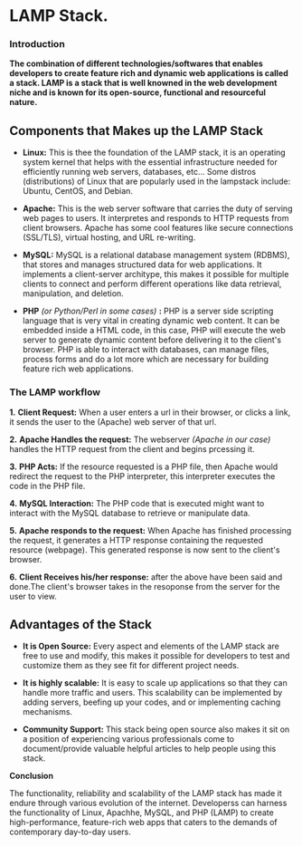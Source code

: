 # LAMP Stack.
### Introduction

__The combination of different technologies/softwares that enables developers to create feature rich and dynamic web applications is called a stack. LAMP is a stack that is well knowned in the web development niche and is known for its open-source, functional and resourceful nature.__

## Components that Makes up the LAMP Stack
- __Linux:__
This is thee the foundation of the LAMP stack, it is an operating system kernel that helps with the essential infrastructure needed for efficiently running web servers, databases, etc...
Some distros (distributions) of Linux that are popularly used in the lampstack include: Ubuntu, CentOS, and Debian.

- __Apache:__ This is the web server software that carries the duty of serving web pages to users. It interpretes and responds to HTTP requests from client browsers. Apache has some cool features like secure connections (SSL/TLS), virtual hosting, and URL re-writing.

- __MySQL:__ MySQL is a relational database management system (RDBMS), that stores and manages structured data for web applications. It implements a client-server architype, this makes it possible for multiple clients to connect and perform different operations like data retrieval, manipulation, and deletion.

- __PHP__ _(or Python/Perl in some cases)_ __:__ PHP is a server side scripting language that is very vital in creating dynamic web content.
It can be embedded inside a HTML code, in this case, PHP will execute the web server to generate dynamic content before delivering it to the client's browser. PHP is able to interact with databases, can manage files, process forms and do a lot more which are necessary for building feature rich web applications.

### The LAMP workflow

__1.__ __Client Request:__ When a user enters a url in their browser, or clicks a link, it sends the user to the (Apache) web server of that url.

__2.__ __Apache Handles the request:__ The webserver _(Apache in our case)_ handles the HTTP request from the client and begins prcessing it.

__3.__ __PHP Acts:__ If the resource requested is a PHP file, then Apache would redirect the request to the PHP interpreter, this interpreter executes the code in the PHP file.

__4.__ __MySQL Interaction:__ The PHP code that is executed might want to interact with the MySQL database to retrieve or manipulate data.

__5.__ __Apache responds to the request:__ When Apache has finished processing the request, it generates a HTTP response containing the requested resource (webpage). This generated response is now sent to the client's browser.

__6.__ __Client Receives his/her response:__ after the above have been said and done.The client's browser takes in the resoponse from the server for the user to view.


## Advantages of the Stack 

- __It is Open Source:__ Every aspect and elements of the LAMP stack are free to use and modify, this makes it possible for developers to test and customize them as they see fit for different project needs.

- __It is highly scalable:__ It is easy to scale up applications so that they can handle more traffic and users. This scalability can be implemented by adding servers, beefing up your codes, and or implementing caching mechanisms.

- __Community Support:__ This stack being open source also makes it sit on a position of experiencing various professionals come to document/provide valuable helpful articles to help people using this stack.


__Conclusion__

The functionality, reliability and scalability of the LAMP stack has made it endure through various evolution of the internet.
Developerss can harness the functionality of Linux, Apachhe, MySQL, and PHP (LAMP) to create high-performance, feature-rich web apps that caters to the demands of contemporary day-to-day users.

